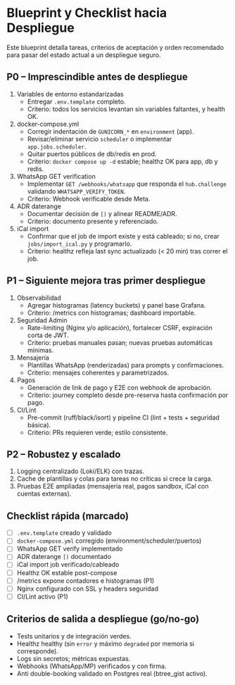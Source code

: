 # Blueprint y Checklist hacia Despliegue

Este blueprint detalla tareas, criterios de aceptación y orden recomendado para pasar del estado actual a un despliegue seguro.

## P0 – Imprescindible antes de despliegue
1) Variables de entorno estandarizadas
   - Entregar `.env.template` completo.
   - Criterio: todos los servicios levantan sin variables faltantes, y health OK.
2) docker-compose.yml
   - Corregir indentación de `GUNICORN_*` en `environment` (app).
   - Revisar/eliminar servicio `scheduler` o implementar `app.jobs.scheduler`.
   - Quitar puertos públicos de db/redis en prod.
   - Criterio: `docker compose up -d` estable; healthz OK para app, db y redis.
3) WhatsApp GET verification
   - Implementar `GET /webhooks/whatsapp` que responda el `hub.challenge` validando `WHATSAPP_VERIFY_TOKEN`.
   - Criterio: Webhook verificable desde Meta.
4) ADR daterange
   - Documentar decisión de `[)` y alinear README/ADR.
   - Criterio: documento presente y referenciado.
5) iCal import
   - Confirmar que el job de import existe y está cableado; si no, crear `jobs/import_ical.py` y programarlo.
   - Criterio: healthz refleja last sync actualizado (< 20 min) tras correr el job.

## P1 – Siguiente mejora tras primer despliegue
1) Observabilidad
   - Agregar histogramas (latency buckets) y panel base Grafana.
   - Criterio: /metrics con histogramas; dashboard importable.
2) Seguridad Admin
   - Rate-limiting (Nginx y/o aplicación), fortalecer CSRF, expiración corta de JWT.
   - Criterio: pruebas manuales pasan; nuevas pruebas automáticas mínimas.
3) Mensajería
   - Plantillas WhatsApp (renderizadas) para prompts y confirmaciones.
   - Criterio: mensajes coherentes y parametrizados.
4) Pagos
   - Generación de link de pago y E2E con webhook de aprobación.
   - Criterio: journey completo desde pre-reserva hasta confirmación por pago.
5) CI/Lint
   - Pre-commit (ruff/black/isort) y pipeline CI (lint + tests + seguridad básica).
   - Criterio: PRs requieren verde; estilo consistente.

## P2 – Robustez y escalado
1) Logging centralizado (Loki/ELK) con trazas.
2) Cache de plantillas y colas para tareas no críticas si crece la carga.
3) Pruebas E2E ampliadas (mensajería real, pagos sandbox, iCal con cuentas externas).

## Checklist rápida (marcado)
- [ ] `.env.template` creado y validado
- [ ] `docker-compose.yml` corregido (environment/scheduler/puertos)
- [ ] WhatsApp GET verify implementado
- [ ] ADR daterange `[)` documentado
- [ ] iCal import job verificado/cableado
- [ ] Healthz OK estable post-compose
- [ ] /metrics expone contadores e histogramas (P1)
- [ ] Nginx configurado con SSL y headers seguridad
- [ ] CI/Lint activo (P1)

## Criterios de salida a despliegue (go/no-go)
- Tests unitarios y de integración verdes.
- Healthz healthy (sin `error` y máximo `degraded` por memoria si corresponde).
- Logs sin secretos; métricas expuestas.
- Webhooks (WhatsApp/MP) verificados y con firma.
- Anti double-booking validado en Postgres real (btree_gist activo).
